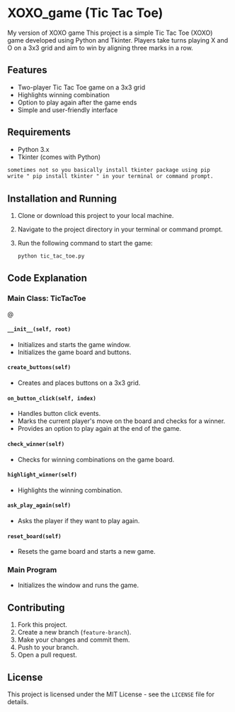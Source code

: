 # XOXO_game (Tic Tac Toe)
My version of XOXO game
This project is a simple Tic Tac Toe (XOXO) game developed using Python and Tkinter. Players take turns playing X and O on a 3x3 grid and aim to win by aligning three marks in a row.

## Features

- Two-player Tic Tac Toe game on a 3x3 grid
- Highlights winning combination
- Option to play again after the game ends
- Simple and user-friendly interface

## Requirements

- Python 3.x
- Tkinter (comes with Python)
```markdown 
sometimes not so you basically install tkinter package using pip 
write " pip install tkinter " in your terminal or command prompt.
```
## Installation and Running

1. Clone or download this project to your local machine.
2. Navigate to the project directory in your terminal or command prompt.
3. Run the following command to start the game:

   ```py
   python tic_tac_toe.py
   ```

## Code Explanation

### Main Class: TicTacToe
@
#### `__init__(self, root)`

- Initializes and starts the game window.
- Initializes the game board and buttons.

#### `create_buttons(self)`

- Creates and places buttons on a 3x3 grid.

#### `on_button_click(self, index)`

- Handles button click events.
- Marks the current player's move on the board and checks for a winner.
- Provides an option to play again at the end of the game.

#### `check_winner(self)`

- Checks for winning combinations on the game board.

#### `highlight_winner(self)`

- Highlights the winning combination.

#### `ask_play_again(self)`

- Asks the player if they want to play again.

#### `reset_board(self)`

- Resets the game board and starts a new game.

### Main Program

- Initializes the window and runs the game.


## Contributing

1. Fork this project.
2. Create a new branch (`feature-branch`).
3. Make your changes and commit them.
4. Push to your branch.
5. Open a pull request.

## License

This project is licensed under the MIT License - see the `LICENSE` file for details.
